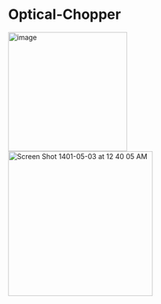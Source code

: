 # Optical-Chopper

<img width="242" alt="image" src="https://user-images.githubusercontent.com/89476798/180664061-4cad3288-b49f-48d0-b73b-d97167fee137.png">
<img width="294" alt="Screen Shot 1401-05-03 at 12 40 05 AM" src="https://user-images.githubusercontent.com/89476798/180664077-68c6fb0d-d4aa-4076-8011-c3600814cdd8.png">
